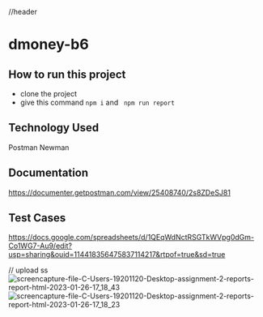 //header
#  dmoney-b6

## How to run this project 
-  clone the project 
-  give this command ``` npm i ``` and  ```  npm run report  ```


## Technology Used 
Postman
Newman

## Documentation 
https://documenter.getpostman.com/view/25408740/2s8ZDeSJ81


## Test Cases 
https://docs.google.com/spreadsheets/d/1QEqWdNctRSGTkWVpg0dGm-Co1WG7-Au9/edit?usp=sharing&ouid=114418356475837114217&rtpof=true&sd=true


// upload ss 
![screencapture-file-C-Users-19201120-Desktop-assignment-2-reports-report-html-2023-01-26-17_18_43](https://user-images.githubusercontent.com/123531000/214833398-06994011-08ba-422e-b020-d5fcdf9d2af9.png)
![screencapture-file-C-Users-19201120-Desktop-assignment-2-reports-report-html-2023-01-26-17_18_23](https://user-images.githubusercontent.com/123531000/214833404-8c4206a1-0345-4e9f-b451-a9280db6032d.png)
